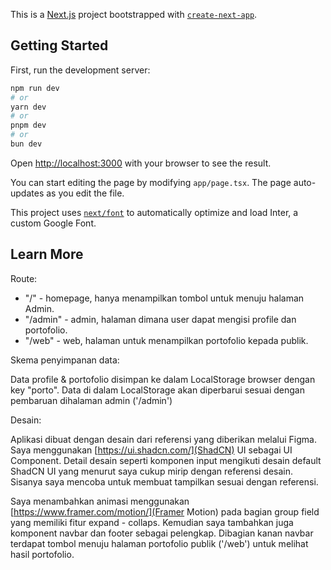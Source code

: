 This is a [Next.js](https://nextjs.org/) project bootstrapped with [`create-next-app`](https://github.com/vercel/next.js/tree/canary/packages/create-next-app).

## Getting Started

First, run the development server:

```bash
npm run dev
# or
yarn dev
# or
pnpm dev
# or
bun dev
```

Open [http://localhost:3000](http://localhost:3000) with your browser to see the result.

You can start editing the page by modifying `app/page.tsx`. The page auto-updates as you edit the file.

This project uses [`next/font`](https://nextjs.org/docs/basic-features/font-optimization) to automatically optimize and load Inter, a custom Google Font.

## Learn More

Route:

- "/" - homepage, hanya menampilkan tombol untuk menuju halaman Admin.
- "/admin" - admin, halaman dimana user dapat mengisi profile dan portofolio.
- "/web" - web, halaman untuk menampilkan portofolio kepada publik.

Skema penyimpanan data:

Data profile & portofolio disimpan ke dalam LocalStorage browser dengan key "porto". Data di dalam LocalStorage akan diperbarui sesuai dengan pembaruan dihalaman admin ('/admin')

Desain:

Aplikasi dibuat dengan desain dari referensi yang diberikan melalui Figma. Saya menggunakan [https://ui.shadcn.com/](ShadCN) UI sebagai UI Component. Detail desain seperti komponen input mengikuti desain default ShadCN UI yang menurut saya cukup mirip dengan referensi desain. Sisanya saya mencoba untuk membuat tampilkan sesuai dengan referensi.

Saya menambahkan animasi menggunakan [https://www.framer.com/motion/](Framer Motion) pada bagian group field yang memiliki fitur expand - collaps. Kemudian saya tambahkan juga komponent navbar dan footer sebagai pelengkap. Dibagian kanan navbar terdapat tombol menuju halaman portofolio publik ('/web') untuk melihat hasil portofolio.
